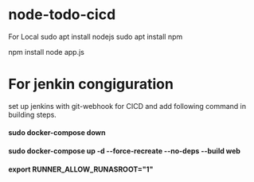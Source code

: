 # node-todo-cicd
For Local
sudo apt install nodejs
sudo apt install npm

npm install
node app.js





# For jenkin congiguration
set up jenkins with git-webhook for CICD and add following command in building steps.

#### sudo docker-compose down

#### sudo docker-compose up -d --force-recreate --no-deps --build web
#### export RUNNER_ALLOW_RUNASROOT="1"
